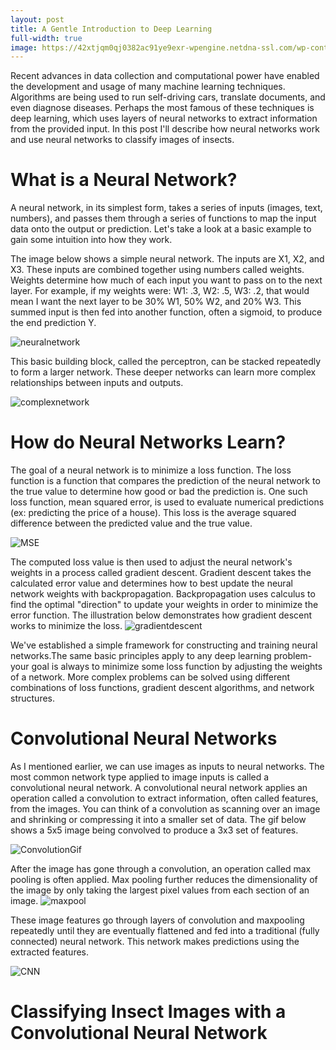 ```yaml
---
layout: post
title: A Gentle Introduction to Deep Learning
full-width: true
image: https://42xtjqm0qj0382ac91ye9exr-wpengine.netdna-ssl.com/wp-content/uploads/2017/05/neuralnet.jpg
---
```


Recent advances in data collection and computational power have enabled the development and usage of many machine learning techniques. Algorithms are being used to run self-driving cars, translate documents, and even diagnose diseases. Perhaps the most famous of these techniques is deep learning, which uses layers of neural networks to extract information from the provided input. In this post I'll describe how neural networks work and use neural networks to classify images of insects.

# What is a Neural Network?
A neural network, in its simplest form, takes a series of inputs (images, text, numbers), and passes them through a series of functions to map the input data onto the output or prediction. Let's take a look at a basic example to gain some intuition into how they work. 

The image below shows a simple neural network. The inputs are X1, X2, and X3. These inputs are combined together using numbers called weights. Weights determine how much of each input you want to pass on to the next layer. For example, if my weights were: W1: .3, W2: .5, W3: .2, that would mean I want the next layer to be 30% W1, 50% W2, and 20% W3. This summed input is then fed into another function, often a sigmoid, to produce the end prediction Y. 

![neuralnetwork](https://i.stack.imgur.com/xqPAc.png)

This basic building block, called the perceptron, can be stacked repeatedly to form a larger network. These deeper networks can learn more complex relationships between inputs and outputs.

![complexnetwork](https://victorzhou.com/media/nn-series/network.png)
# How do Neural Networks Learn?
The goal of a neural network is to minimize a loss function. The loss function is a function that compares the prediction of the neural network to the true value to determine how good or bad the prediction is. One such loss function, mean squared error, is used to evaluate numerical predictions (ex: predicting the price of a house). This loss is the average squared difference between the predicted value and the true value.

![MSE](https://miro.medium.com/max/880/1*20m_U-H6EIcxlN2k07Z7oQ.png)

The computed loss value is then used to adjust the neural network's weights in a process called gradient descent. Gradient descent takes the calculated error value and determines how to best update the neural network weights with backpropagation. Backpropagation uses calculus to find the optimal 
"direction" to update your weights in order to minimize the error function. The illustration below demonstrates how gradient descent works to minimize the loss.
![gradientdescent](https://rasbt.github.io/mlxtend/user_guide/general_concepts/gradient-optimization_files/ball.png)

We've established a simple framework for constructing and training neural networks.The same basic principles apply to any deep learning problem- your goal is always to minimize some loss function by adjusting the weights of a network. More complex problems can be solved using different combinations of loss functions, gradient descent algorithms, and network structures. 

# Convolutional Neural Networks
As I mentioned earlier, we can use images as inputs to neural networks. The most common network type applied to image inputs is called a convolutional neural network. A convolutional neural network applies an operation called a convolution to extract information, often called features, from the images. You can think of a convolution as scanning over an image and shrinking or compressing it into a smaller set of data. The gif below shows a 5x5 image being convolved to produce a 3x3 set of features.

![ConvolutionGif](https://miro.medium.com/max/2340/1*Fw-ehcNBR9byHtho-Rxbtw.gif)

After the image has gone through a convolution, an operation called max pooling is often applied. Max pooling further reduces the dimensionality of the image by only taking the largest pixel values from each section of an image.
![maxpool](https://thumbs.gfycat.com/FirstMediumDalmatian-max-14mb.gif)

These image features go through layers of convolution and maxpooling repeatedly until they are eventually flattened and fed into a traditional (fully connected) neural network. This network makes predictions using the extracted features. 

![CNN](https://miro.medium.com/proxy/1*N4h1SgwbWNmtrRhszM9EJg.png)

# Classifying Insect Images with a Convolutional Neural Network
